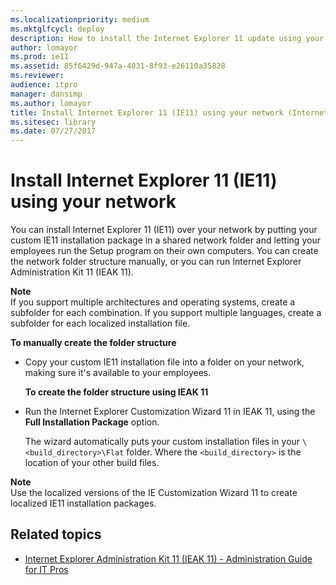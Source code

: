 ```yaml
---
ms.localizationpriority: medium
ms.mktglfcycl: deploy
description: How to install the Internet Explorer 11 update using your network
author: lomayor
ms.prod: ie11
ms.assetid: 85f6429d-947a-4031-8f93-e26110a35828
ms.reviewer: 
audience: itpromanager: dansimp
ms.author: lomayor
title: Install Internet Explorer 11 (IE11) using your network (Internet Explorer 11 for IT Pros)
ms.sitesec: library
ms.date: 07/27/2017
---
```



# Install Internet Explorer 11 (IE11) using your network
You can install Internet Explorer 11 (IE11) over your network by putting your custom IE11 installation package in a shared network folder and letting your employees run the Setup program on their own computers. You can create the network folder structure manually, or you can run Internet Explorer Administration Kit 11 (IEAK 11).

**Note**<br>If you support multiple architectures and operating systems, create a subfolder for each combination. If you support multiple languages, create a subfolder for each localized installation file.

 **To manually create the folder structure**

- Copy your custom IE11 installation file into a folder on your network, making sure it's available to your employees.

  **To create the folder structure using IEAK 11**

- Run the Internet Explorer Customization Wizard 11 in IEAK 11, using the **Full Installation Package** option.<p>
  The wizard automatically puts your custom installation files in your `\<build_directory>\Flat` folder. Where the `<build_directory>` is the location of your other build files.

**Note**<br>Use the localized versions of the IE Customization Wizard 11 to create localized IE11 installation packages.

## Related topics
- [Internet Explorer Administration Kit 11 (IEAK 11) - Administration Guide for IT Pros](../ie11-ieak/index.md)
     

 

 



